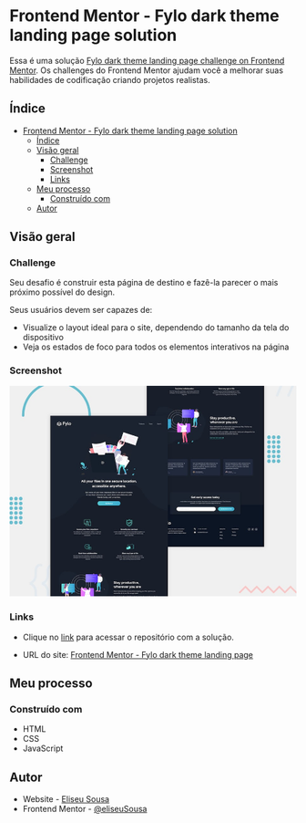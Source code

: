 # Frontend Mentor - Fylo dark theme landing page solution

Essa é uma solução [Fylo dark theme landing page challenge on Frontend Mentor](https://www.frontendmentor.io/challenges/fylo-dark-theme-landing-page-5ca5f2d21e82137ec91a50fd). Os challenges do Frontend Mentor ajudam você a melhorar suas habilidades de codificação criando projetos realistas.  

## Índice

- [Frontend Mentor - Fylo dark theme landing page solution](#frontend-mentor---fylo-dark-theme-landing-page-solution)
  - [Índice](#índice)
  - [Visão geral](#visão-geral)
    - [Challenge](#challenge)
    - [Screenshot](#screenshot)
    - [Links](#links)
  - [Meu processo](#meu-processo)
    - [Construído com](#construído-com)
  - [Autor](#autor)

## Visão geral

### Challenge

Seu desafio é construir esta página de destino e fazê-la parecer o mais próximo possível do design.

Seus usuários devem ser capazes de:

- Visualize o layout ideal para o site, dependendo do tamanho da tela do dispositivo
- Veja os estados de foco para todos os elementos interativos na página


### Screenshot

![](./assets/design/desktop-preview.jpg)

### Links

- Clique no [link](https://eliseusousa.github.io/fylo/) para acessar o repositório com a solução.

- URL do site: [Frontend Mentor - Fylo dark theme landing page](https://github.com/eliseuSousa/fylo)

## Meu processo

### Construído com
- HTML
- CSS
- JavaScript

## Autor

- Website - [Eliseu Sousa](http://eliseusousa.surge.sh/)
- Frontend Mentor - [@eliseuSousa](https://www.frontendmentor.io/profile/eliseuSousa)

